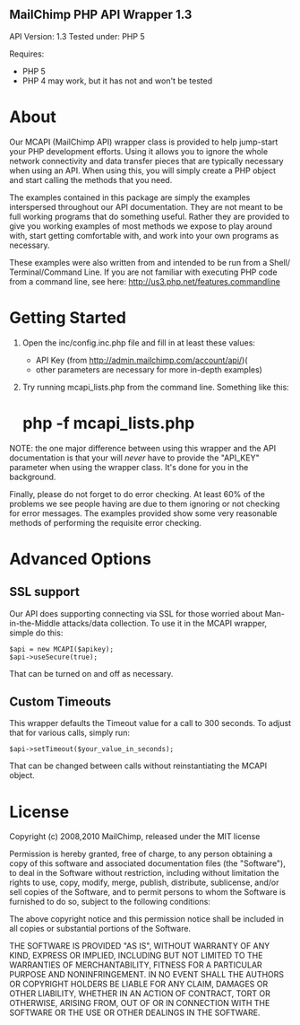 MailChimp PHP API Wrapper 1.3
-------------------------------------------------------------------------------
API Version: 1.3
Tested under: PHP 5 

Requires:

- PHP 5
- PHP 4 may work, but it has not and won't be tested

# About

Our MCAPI (MailChimp API) wrapper class is provided to help jump-start your PHP 
development efforts. Using it allows you to ignore the whole network 
connectivity and data transfer pieces that are typically necessary when using an
API. When using this, you will simply create a PHP object and start calling 
the methods that you need.

The examples contained in this package are simply the examples interspersed 
throughout our API documentation. They are not meant to be full working 
programs that do something useful. Rather they are provided to give you working
examples of most methods we expose to play around with, start getting 
comfortable with, and work into your own programs as necessary.

These examples were also written from and intended to be run from a Shell/
Terminal/Command Line. If you are not familiar with executing PHP code from a
command line, see here:
    http://us3.php.net/features.commandline

# Getting Started

1) Open the inc/config.inc.php file and fill in at least these values:
	* API Key (from http://admin.mailchimp.com/account/api/)(
    *  other parameters are necessary for more in-depth examples)

2) Try running mcapi_lists.php from the command line. Something like this:
    # php -f mcapi_lists.php 

NOTE: the one major difference between using this wrapper and the API 
documentation is that your will *never* have to provide the "API_KEY" parameter
when using the wrapper class. It's done for you in the background.

Finally, please do not forget to do error checking. At least 60% of the problems
we see people having are due to them ignoring or not checking for error 
messages. The examples provided show some very reasonable methods of performing
the requisite error checking.

# Advanced Options

SSL support
------------------
Our API does supporting connecting via SSL for those worried about Man-in-the-Middle 
attacks/data collection. To use it in the MCAPI wrapper, simple do this:

	$api = new MCAPI($apikey);
	$api->useSecure(true);

That can be turned on and off as necessary.

Custom Timeouts
------------------
This wrapper defaults the Timeout value for a call to 300 seconds. To adjust that for
various calls, simply run:

	$api->setTimeout($your_value_in_seconds);

That can be changed between calls without reinstantiating the MCAPI object. 


# License

Copyright (c) 2008,2010 MailChimp, released under the MIT license

Permission is hereby granted, free of charge, to any person
obtaining a copy of this software and associated documentation
files (the "Software"), to deal in the Software without
restriction, including without limitation the rights to use,
copy, modify, merge, publish, distribute, sublicense, and/or sell
copies of the Software, and to permit persons to whom the
Software is furnished to do so, subject to the following
conditions:

The above copyright notice and this permission notice shall be
included in all copies or substantial portions of the Software.

THE SOFTWARE IS PROVIDED "AS IS", WITHOUT WARRANTY OF ANY KIND,
EXPRESS OR IMPLIED, INCLUDING BUT NOT LIMITED TO THE WARRANTIES
OF MERCHANTABILITY, FITNESS FOR A PARTICULAR PURPOSE AND
NONINFRINGEMENT. IN NO EVENT SHALL THE AUTHORS OR COPYRIGHT
HOLDERS BE LIABLE FOR ANY CLAIM, DAMAGES OR OTHER LIABILITY,
WHETHER IN AN ACTION OF CONTRACT, TORT OR OTHERWISE, ARISING
FROM, OUT OF OR IN CONNECTION WITH THE SOFTWARE OR THE USE OR
OTHER DEALINGS IN THE SOFTWARE.
